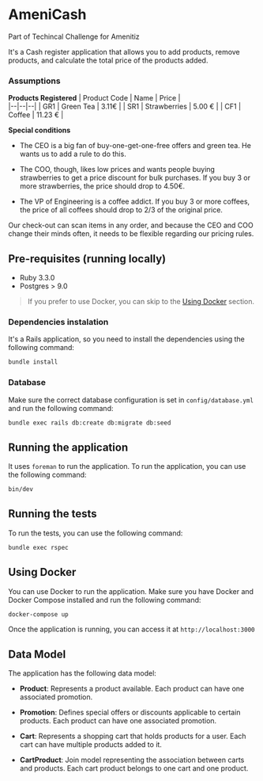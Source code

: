 # AmeniCash

Part of Techincal Challenge for Amenitiz

It's a Cash register application that allows you to add products, remove products, and calculate the total price of the products added.

### Assumptions

**Products Registered**
| Product Code | Name | Price |  
|--|--|--|
| GR1 |  Green Tea | 3.11€ |
| SR1 |  Strawberries | 5.00 € |
| CF1 |  Coffee | 11.23 € |

**Special conditions**

- The CEO is a big fan of buy-one-get-one-free offers and green tea.
He wants us to add a  rule to do this.

- The COO, though, likes low prices and wants people buying strawberries to get a price  discount for bulk purchases.
If you buy 3 or more strawberries, the price should drop to 4.50€.

- The VP of Engineering is a coffee addict.
If you buy 3 or more coffees, the price of all coffees should drop to 2/3 of the original price.

Our check-out can scan items in any order, and because the CEO and COO change their minds  often, it needs to be flexible regarding our pricing rules.

## Pre-requisites (running locally)
- Ruby 3.3.0
- Postgres > 9.0
> If you prefer to use Docker, you can skip to the [Using Docker](#using-docker) section.

### Dependencies instalation
It's a Rails application, so you need to install the dependencies using the following command:
```bash
bundle install
```

### Database
Make sure the correct database configuration is set in `config/database.yml` and run the following command:
```bash
bundle exec rails db:create db:migrate db:seed
```

## Running the application
It uses `foreman` to run the application.
To run the application, you can use the following command:
```bash
bin/dev
```

## Running the tests
To run the tests, you can use the following command:
```bash
bundle exec rspec
```

## Using Docker
You can use Docker to run the application. Make sure you have Docker and Docker Compose installed and run the following command:
```bash
docker-compose up
```

Once the application is running, you can access it at `http://localhost:3000`

## Data Model
The application has the following data model:

- **Product**: Represents a product available. Each product can have one associated promotion.

- **Promotion**: Defines special offers or discounts applicable to certain products. Each product can have one associated promotion.

- **Cart**: Represents a shopping cart that holds products for a user. Each cart can have multiple products added to it.

- **CartProduct**: Join model representing the association between carts and products. Each cart product belongs to one cart and one product.
